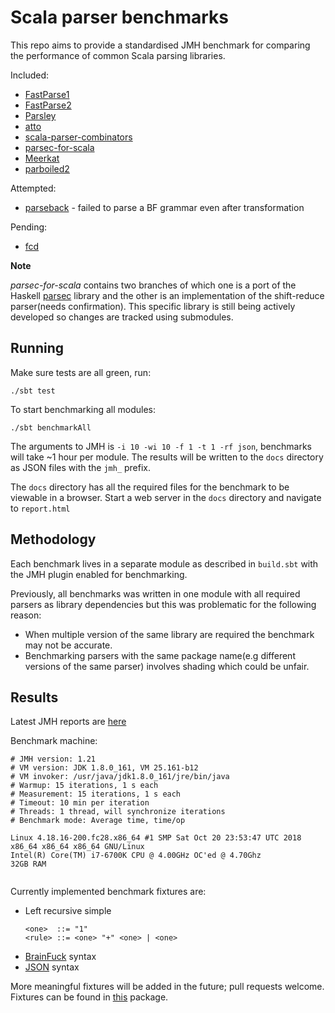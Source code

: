 # Scala parser benchmarks

This repo aims to provide a standardised JMH benchmark for comparing the performance
of common Scala parsing libraries. 

Included:

 * [FastParse1](https://github.com/lihaoyi/fastparse)
 * [FastParse2](https://github.com/lihaoyi/fastparse)
 * [Parsley](https://github.com/J-mie6/Parsley)
 * [atto](http://tpolecat.github.io/atto/)
 * [scala-parser-combinators](https://github.com/scala/scala-parser-combinators)
 * [parsec-for-scala](https://bitbucket.org/J_mie6/parsec-for-scala)
 * [Meerkat](http://meerkat-parser.github.io/index.html)
 * [parboiled2](https://github.com/sirthias/parboiled2)

Attempted:

 * [parseback](https://github.com/djspiewak/parseback) - failed to parse a BF grammar even after 
 transformation

Pending:

 * [fcd](https://github.com/b-studios/fcd)
 

**Note**

*parsec-for-scala* contains two branches of which one is a port of the Haskell 
[parsec](https://github.com/haskell/parsec) library and the other is an 
implementation of the shift-reduce parser(needs confirmation). This specific library is still being
actively developed so changes are tracked using submodules.

## Running

Make sure tests are all green, run:

    ./sbt test

To start benchmarking all modules:

    ./sbt benchmarkAll
    
The arguments to JMH is `-i 10 -wi 10 -f 1 -t 1 -rf json`, benchmarks will take ~1 hour per module.
The results will be written to the `docs` directory as JSON files with the `jmh_` prefix.

The `docs` directory has all the required files for the benchmark to be viewable in a browser. Start a web server in the `docs` directory and navigate to `report.html`

## Methodology 

Each benchmark lives in a separate module as described in `build.sbt` with the JMH plugin enabled for benchmarking. 

Previously, all benchmarks was written in one module with all required parsers as library dependencies but this was problematic for the following reason: 

 * When multiple version of the same library are required the benchmark may not be accurate.
 * Benchmarking parsers with the same package name(e.g different versions of the same parser) involves shading which could be unfair.


## Results

Latest JMH reports are [here](https://tom91136.github.io/scala-parser-benchmarks/report.html)

<!---
Latest PDF results are [here](results/data.pdf)
-->

Benchmark machine:
```
# JMH version: 1.21
# VM version: JDK 1.8.0_161, VM 25.161-b12
# VM invoker: /usr/java/jdk1.8.0_161/jre/bin/java
# Warmup: 15 iterations, 1 s each
# Measurement: 15 iterations, 1 s each
# Timeout: 10 min per iteration
# Threads: 1 thread, will synchronize iterations
# Benchmark mode: Average time, time/op

Linux 4.18.16-200.fc28.x86_64 #1 SMP Sat Oct 20 23:53:47 UTC 2018 x86_64 x86_64 x86_64 GNU/Linux
Intel(R) Core(TM) i7-6700K CPU @ 4.00GHz OC'ed @ 4.70Ghz
32GB RAM
 
```

Currently implemented benchmark fixtures are:

 * Left recursive simple
 	```
 	<one>  ::= "1"
 	<rule> ::= <one> "+" <one> | <one>
 	```
 * [BrainFuck](https://github.com/brain-lang/brainfuck) syntax
 * [JSON](https://www.json.org/) syntax
 
	
More meaningful fixtures will be added in the future; pull requests welcome.
Fixtures can be found in [this](src/main/scala/net/kurobako/spb) package.

